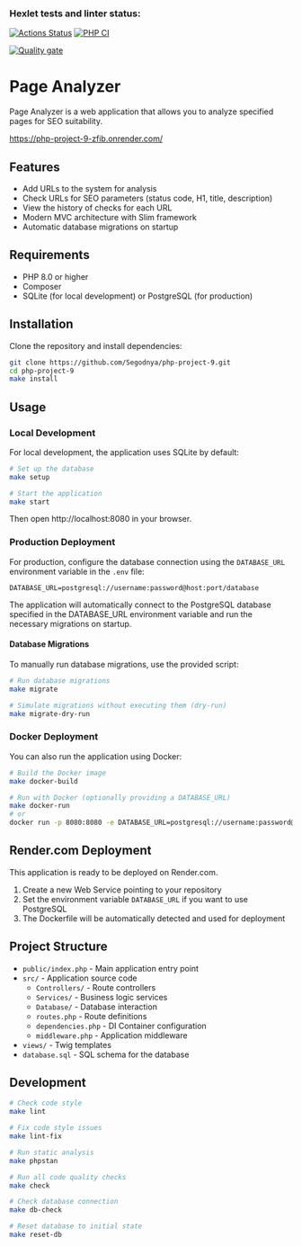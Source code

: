 ### Hexlet tests and linter status:
[![Actions Status](https://github.com/Segodnya/php-project-9/actions/workflows/hexlet-check.yml/badge.svg)](https://github.com/Segodnya/php-project-9/actions)
[![PHP CI](https://github.com/Segodnya/php-project-9/actions/workflows/php-ci.yml/badge.svg)](https://github.com/Segodnya/php-project-9/actions/workflows/php-ci.yml)

[![Quality gate](https://sonarcloud.io/api/project_badges/quality_gate?project=Segodnya_php-project-9)](https://sonarcloud.io/summary/new_code?id=Segodnya_php-project-9)

# Page Analyzer

Page Analyzer is a web application that allows you to analyze specified pages for SEO suitability.

https://php-project-9-zfib.onrender.com/

## Features

- Add URLs to the system for analysis
- Check URLs for SEO parameters (status code, H1, title, description)
- View the history of checks for each URL
- Modern MVC architecture with Slim framework
- Automatic database migrations on startup

## Requirements

* PHP 8.0 or higher
* Composer
* SQLite (for local development) or PostgreSQL (for production)

## Installation

Clone the repository and install dependencies:

```bash
git clone https://github.com/Segodnya/php-project-9.git
cd php-project-9
make install
```

## Usage

### Local Development

For local development, the application uses SQLite by default:

```bash
# Set up the database
make setup

# Start the application
make start
```

Then open http://localhost:8080 in your browser.

### Production Deployment

For production, configure the database connection using the `DATABASE_URL` environment variable in the `.env` file:

```
DATABASE_URL=postgresql://username:password@host:port/database
```

The application will automatically connect to the PostgreSQL database specified in the DATABASE_URL environment variable and run the necessary migrations on startup.

#### Database Migrations

To manually run database migrations, use the provided script:

```bash
# Run database migrations
make migrate

# Simulate migrations without executing them (dry-run)
make migrate-dry-run
```

### Docker Deployment

You can also run the application using Docker:

```bash
# Build the Docker image
make docker-build

# Run with Docker (optionally providing a DATABASE_URL)
make docker-run
# or
docker run -p 8080:8080 -e DATABASE_URL=postgresql://username:password@host:port/database page-analyzer
```

## Render.com Deployment

This application is ready to be deployed on Render.com.

1. Create a new Web Service pointing to your repository
2. Set the environment variable `DATABASE_URL` if you want to use PostgreSQL
3. The Dockerfile will be automatically detected and used for deployment

## Project Structure

- `public/index.php` - Main application entry point
- `src/` - Application source code
  - `Controllers/` - Route controllers
  - `Services/` - Business logic services
  - `Database/` - Database interaction
  - `routes.php` - Route definitions
  - `dependencies.php` - DI Container configuration
  - `middleware.php` - Application middleware
- `views/` - Twig templates
- `database.sql` - SQL schema for the database

## Development

```bash
# Check code style
make lint

# Fix code style issues
make lint-fix

# Run static analysis
make phpstan

# Run all code quality checks
make check

# Check database connection
make db-check

# Reset database to initial state
make reset-db
```
